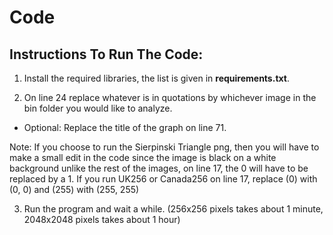 # Code

## Instructions To Run The Code:

1. Install the required libraries, the list is given in __requirements.txt__.

2. On line 24 replace whatever is in quotations by whichever image in the bin folder you would like to analyze.
  * Optional: Replace the title of the graph on line 71.

Note: If you choose to run the Sierpinski Triangle png, then you will have to make a small edit in the code
since the image is black on a white background unlike the rest of the images, on line 17, the 0 will have to be replaced by a 1.
If you run UK256 or Canada256 on line 17, replace (0) with (0, 0) and (255) with (255, 255)


3. Run the program and wait a while. (256x256 pixels takes about 1 minute, 2048x2048 pixels takes about 1 hour)
